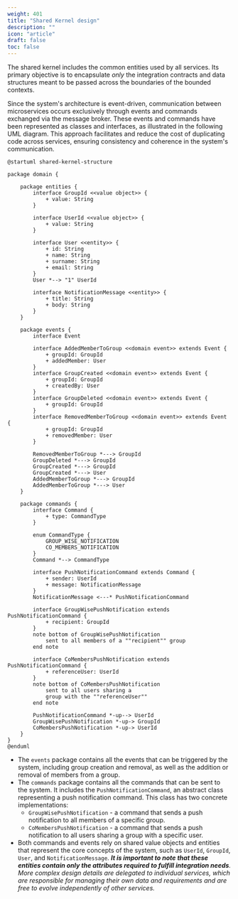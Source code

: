```yaml
---
weight: 401
title: "Shared Kernel design"
description: ""
icon: "article"
draft: false
toc: false
---
```


The shared kernel includes the common entities used by all services.
Its primary objective is to encapsulate _only_ the integration contracts and data structures meant to be passed across the boundaries of the bounded contexts.

Since the system's architecture is event-driven, communication between microservices occurs exclusively through events and commands exchanged via the message broker.
These events and commands have been represented as classes and interfaces, as illustrated in the following UML diagram.
This approach facilitates and reduce the cost of duplicating code across services, ensuring consistency and coherence in the system's communication.

```plantuml
@startuml shared-kernel-structure

package domain {

    package entities {
        interface GroupId <<value object>> {
            + value: String
        }

        interface UserId <<value object>> {
            + value: String
        }

        interface User <<entity>> {
            + id: String
            + name: String
            + surname: String
            + email: String
        }
        User *--> "1" UserId

        interface NotificationMessage <<entity>> {
            + title: String
            + body: String
        }
    }

    package events {
        interface Event

        interface AddedMemberToGroup <<domain event>> extends Event {
            + groupId: GroupId
            + addedMember: User
        }
        interface GroupCreated <<domain event>> extends Event {
            + groupId: GroupId
            + createdBy: User
        }
        interface GroupDeleted <<domain event>> extends Event {
            + groupId: GroupId
        }
        interface RemovedMemberToGroup <<domain event>> extends Event {
            + groupId: GroupId
            + removedMember: User
        }

        RemovedMemberToGroup *---> GroupId
        GroupDeleted *---> GroupId
        GroupCreated *---> GroupId
        GroupCreated *---> User
        AddedMemberToGroup *---> GroupId
        AddedMemberToGroup *---> User
    }

    package commands {
        interface Command {
            + type: CommandType
        }

        enum CommandType {
            GROUP_WISE_NOTIFICATION
            CO_MEMBERS_NOTIFICATION
        }
        Command *--> CommandType

        interface PushNotificationCommand extends Command {
            + sender: UserId
            + message: NotificationMessage
        }
        NotificationMessage <---* PushNotificationCommand

        interface GroupWisePushNotification extends PushNotificationCommand {
            + recipient: GroupId
        }
        note bottom of GroupWisePushNotification
            sent to all members of a ""recipient"" group
        end note

        interface CoMembersPushNotification extends PushNotificationCommand {
            + referenceUser: UserId
        }
        note bottom of CoMembersPushNotification
            sent to all users sharing a
            group with the ""referenceUser""
        end note

        PushNotificationCommand *-up--> UserId
        GroupWisePushNotification *-up-> GroupId
        CoMembersPushNotification *-up-> UserId
    }
}
@enduml
```

- The `events` package contains all the events that can be triggered by the system, including group creation and removal, as well as the addition or removal of members from a group.
- The `commands` package contains all the commands that can be sent to the system. It includes the `PushNotificationCommand`, an abstract class representing a push notification command. This class has two concrete implementations:
  - `GroupWisePushNotification` - a command that sends a push notification to all members of a specific group.
  - `CoMembersPushNotification` - a command that sends a push notification to all users sharing a group with a specific user.
- Both commands and events rely on shared value objects and entities that represent the core concepts of the system, such as `UserId`, `GroupId`, `User`, and `NotificationMessage`. _**It is important to note that these entities contain only the attributes required to fulfill integration needs**. More complex design details are delegated to individual services, which are responsible for managing their own data and requirements and are free to evolve independently of other services._

